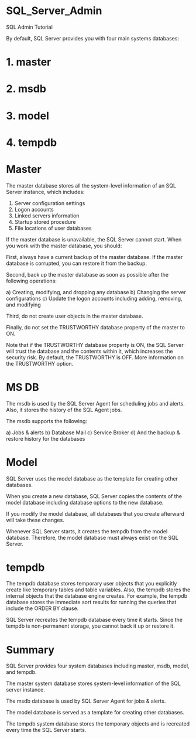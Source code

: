 # SQL_Server_Admin
SQL Admin Tutorial

By default, SQL Server provides you with four main systems databases:

# 1. master
# 2. msdb
# 3. model
# 4. tempdb

# Master

The master database stores all the system-level information of an SQL Server instance, which includes:

1. Server configuration settings
2. Logon accounts
3. Linked servers information
4. Startup stored procedure
5. File locations of user databases

If the master database is unavailable, the SQL Server cannot start. When you work with the master database, you should:

First, always have a current backup of the master database. If the master database is corrupted, you can restore it from the backup.

Second, back up the master database as soon as possible after the following operations:

a) Creating, modifying, and dropping any database
b) Changing the server configurations
c) Update the logon accounts including adding, removing, and modifying

Third, do not create user objects in the master database.

Finally, do not set the TRUSTWORTHY database property of the master to ON.

Note that if the TRUSTWORTHY database property is ON, the SQL Server will trust the database and the contents within it, which increases the security risk. By default, the TRUSTWORTHY is OFF. More information on the TRUSTWORTHY option.


# MS DB

The msdb is used by the SQL Server Agent for scheduling jobs and alerts. Also, it stores the history of the SQL Agent jobs.

The msdb supports the following:

a) Jobs & alerts
b) Database Mail
c) Service Broker 
d) And the backup & restore history for the databases

# Model
SQL Server uses the model database as the template for creating other databases.

When you create a new database, SQL Server copies the contents of the model database including database options to the new database.

If you modify the model database, all databases that you create afterward will take these changes.

Whenever SQL Server starts, it creates the tempdb from the model database. Therefore, the model database must always exist on the SQL Server.

# tempdb

The tempdb database stores temporary user objects that you explicitly create like temporary tables and table variables. Also, the tempdb stores the internal objects that the database engine creates. For example, the tempdb database stores the immediate sort results for running the queries that include the ORDER BY clause.

SQL Server recreates the tempdb database every time it starts. Since the tempdb is non-permanent storage, you cannot back it up or restore it.

# Summary

SQL Server provides four system databases including master, msdb, model, and tempdb.

The master system database stores system-level information of the SQL server instance.

The msdb database is used by SQL Server Agent for jobs & alerts.

The model database is served as a template for creating other databases.

The tempdb system database stores the temporary objects and is recreated every time the SQL Server starts.
